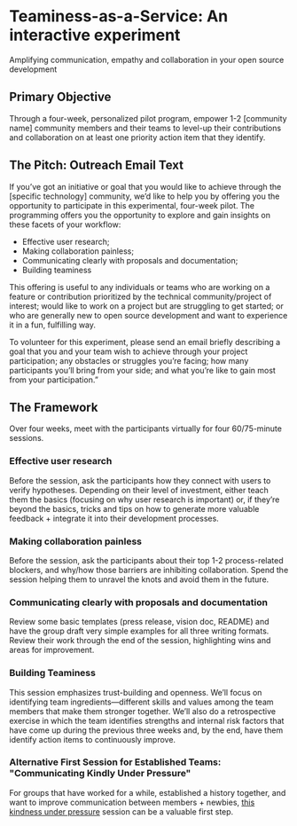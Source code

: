# Teaminess-as-a-Service: An interactive experiment
Amplifying communication, empathy and collaboration in your open source development 

## Primary Objective 
Through a four-week, personalized pilot program, empower 1-2 [community name] community members and their teams to level-up their contributions and collaboration on at least one priority action item that they identify. 

## The Pitch: Outreach Email Text
If you’ve got an initiative or goal that you would like to achieve through the [specific technology] community, we’d like to help you by offering you the opportunity to participate in this experimental, four-week pilot. The programming offers you the opportunity to explore and gain insights on these facets of your workflow: 

* Effective user research; 
* Making collaboration painless; 
* Communicating clearly with proposals and documentation; 
* Building teaminess

This offering is useful to any individuals or teams who are working on a feature or contribution prioritized by the technical community/project of interest; would like to work on a project but are struggling to get started; or who are generally new to open source development and want to experience it in a fun, fulfilling way.

To volunteer for this experiment, please send an email briefly describing a goal that you and your team wish to achieve through your project participation; any obstacles or struggles you’re facing; how many participants you’ll bring from your side; and what you’re like to gain most from your participation.”

## The Framework
Over four weeks, meet with the participants virtually for four 60/75-minute sessions.

### Effective user research
Before the session, ask the participants how they connect with users to verify hypotheses. Depending on their level of investment, either teach them the basics (focusing on why user research is important) or, if they’re beyond the basics, tricks and tips on how to generate more valuable feedback + integrate it into their development processes. 

### Making collaboration painless
Before the session, ask the participants about their top 1-2 process-related blockers, and why/how those barriers are inhibiting collaboration. Spend the session helping them to unravel the knots and avoid them in the future.  

### Communicating clearly with proposals and documentation
Review some basic templates (press release, vision doc, README) and have the group draft very simple examples for all three writing formats. Review their work through the end of the session, highlighting wins and areas for improvement.

### Building Teaminess
This session emphasizes trust-building and openness. We’ll focus on identifying team ingredients—different skills and values among the team members that make them stronger together. We’ll also do a retrospective exercise in which the team identifies strengths and internal risk factors that have come up during the previous three weeks and, by the end, have them identify action items to continuously improve.

### Alternative First Session for Established Teams: "Communicating Kindly Under Pressure"
For groups that have worked for a while, established a history together, and want to improve communication between members + newbies, [this kindness under pressure](https://github.com/LappleApple/Teaminess-as-a-Service/blob/master/Kindness-Under-Pressure.md) session can be a valuable first step.

